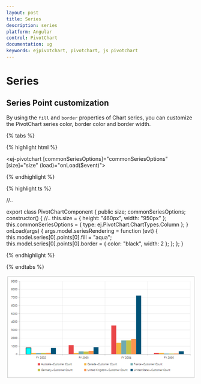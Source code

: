 ```yaml
---
layout: post
title: Series
description: series
platform: Angular
control: PivotChart
documentation: ug
keywords: ejpivotchart, pivotchart, js pivotchart
---
```


# Series

## Series Point customization

By using the `fill` and `border` properties of Chart series, you can customize the PivotChart series color, border color and border width.
 
{% tabs %}

{% highlight html %}

<ej-pivotchart [commonSeriesOptions]="commonSeriesOptions" [size]="size" (load)="onLoad($event)">
</ej-pivotchart>

{% endhighlight %}

{% highlight ts %}

//..

export class PivotChartComponent {
    public size; commonSeriesOptions; 
    constructor() {
      //..
      this.size = { height: "460px", width: "950px" };
      this.commonSeriesOptions = { type: ej.PivotChart.ChartTypes.Column };
    }
    onLoad(args) {
        args.model.seriesRendering = function (evt) {
            this.model.series[0].points[0].fill = "aqua";
            this.model.series[0].points[0].border = {
                color: "black",
                width: 2
            };
        };
    };
}

{% endhighlight %}

{% endtabs %}

![](Series_images/Series_img1.png)